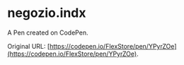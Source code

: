 # negozio.indx

A Pen created on CodePen.

Original URL: [https://codepen.io/FlexStore/pen/YPyrZOe](https://codepen.io/FlexStore/pen/YPyrZOe).


